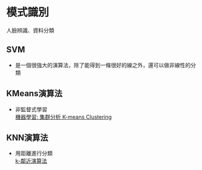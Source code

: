 # 模式識別
人臉辨識、資料分類
## SVM
- 是一個很強大的演算法，除了能得到一條很好的線之外，還可以做非線性的分類
## KMeans演算法
- 非監督式學習\
[機器學習: 集群分析 K-means Clustering
](https://medium.com/@chih.sheng.huang821/%E6%A9%9F%E5%99%A8%E5%AD%B8%E7%BF%92-%E9%9B%86%E7%BE%A4%E5%88%86%E6%9E%90-k-means-clustering-e608a7fe1b43)
## KNN演算法
- 用距離進行分類\
[k-鄰近演算法](https://zh.wikipedia.org/wiki/K-%E8%BF%91%E9%82%BB%E7%AE%97%E6%B3%95)

